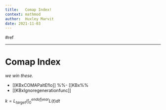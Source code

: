 ```yaml
---
title:   Comap Index!
context: mathmod
author:  Huxley Marvit
date: 2021-11-03
---
```


#ref 

***

# Comap Index
*we win these.*




- [[KBxCOMAPaltEflo]]
%%- [[KBx%%
- [[KBxIgnoregenerationfunc]]












$k = L_{target} / \int_{0}^{end of year} L(t) dt$






















